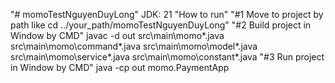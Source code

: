 "# momoTestNguyenDuyLong"
JDK: 21
"How to run"
"#1 Move to project by path like cd ../your_path/momoTestNguyenDuyLong"
"#2 Build project in Window by CMD"
javac -d out src\main\momo\*.java src\main\momo\command\*.java src\main\momo\model\*.java src\main\momo\service\*.java src\main\momo\constant\*.java
"#3 Run project in Window by CMD"
java -cp out momo.PaymentApp
